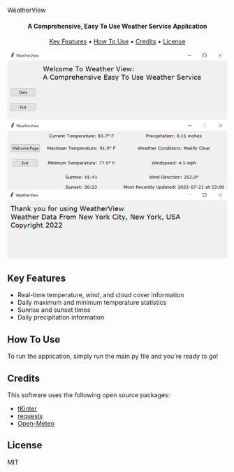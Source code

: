 
  <br>
  WeatherView
  <br>
</h1>

<h4 align="center">A Comprehensive, Easy To Use Weather Service Application</h4>



<p align="center">
  <a href="#key-features">Key Features</a> •
  <a href="#how-to-use">How To Use</a> •
  <a href="#credits">Credits</a> •
  <a href="#license">License</a>
</p>

![screenshot](WelcomePage.png)
![screenshot](datapage.png)
![screenshot](ExitPage.png)


## Key Features

* Real-time temperature, wind, and cloud cover information
* Daily maximum and minimum temperature statistics
* Sunrise and sunset times
* Daily precipitation information 



## How To Use

To run the application, simply run the main.py file and you're ready to go!

## Credits

This software uses the following open source packages:

- [tKinter](https://docs.python.org/3/library/tkinter.html)
- [requests](https://pypi.org/project/requests/)
- [Open-Meteo](https://open-meteo.com/en)

## License

MIT
